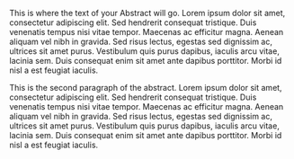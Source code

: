 <!-- 
Rules (from https://gradschool.uoregon.edu/sites/gradschool2.uoregon.edu/files/ETD_Style_Manual_2015-2016final032016.pdf):

* Cannot exceed 350 words ("Hyphenated words count as one word")
* "Because the Abstract must be able to stand alone, apart from the body of the ETD, do not include parenthetical (author, date) reference citations"
* 
-->

This is where the text of your Abstract will go. Lorem ipsum dolor sit amet, consectetur adipiscing elit. Sed hendrerit consequat tristique. Duis venenatis tempus nisi vitae tempor. Maecenas ac efficitur magna. Aenean aliquam vel nibh in gravida. Sed risus lectus, egestas sed dignissim ac, ultrices sit amet purus. Vestibulum quis purus dapibus, iaculis arcu vitae, lacinia sem. Duis consequat enim sit amet ante dapibus porttitor. Morbi id nisl a est feugiat iaculis. 

This is the second paragraph of the abstract. Lorem ipsum dolor sit amet, consectetur adipiscing elit. Sed hendrerit consequat tristique. Duis venenatis tempus nisi vitae tempor. Maecenas ac efficitur magna. Aenean aliquam vel nibh in gravida. Sed risus lectus, egestas sed dignissim ac, ultrices sit amet purus. Vestibulum quis purus dapibus, iaculis arcu vitae, lacinia sem. Duis consequat enim sit amet ante dapibus porttitor. Morbi id nisl a est feugiat iaculis.



